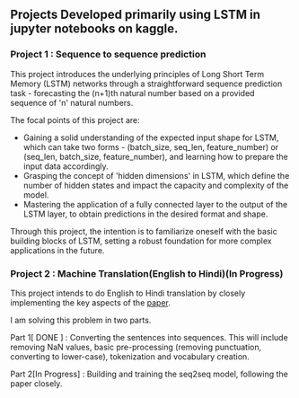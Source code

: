 ## Projects Developed primarily using LSTM in jupyter notebooks on kaggle.

**<h3>Project 1 : Sequence to sequence prediction</h3>** This project introduces the underlying principles of Long Short Term Memory (LSTM) networks through a straightforward sequence prediction task - forecasting the (n+1)th natural number based on a provided sequence of 'n' natural numbers.

The focal points of this project are:

* Gaining a solid understanding of the expected input shape for LSTM, which can take two forms - (batch_size, seq_len, feature_number) or (seq_len, batch_size, feature_number), and learning how to prepare the input data accordingly.
* Grasping the concept of 'hidden dimensions' in LSTM, which define the number of hidden states and impact the capacity and complexity of the model.
* Mastering the application of a fully connected layer to the output of the LSTM layer, to obtain predictions in the desired format and shape.

Through this project, the intention is to familiarize oneself with the basic building blocks of LSTM, setting a robust foundation for more complex applications in the future.


**<h3>Project 2 : Machine Translation(English to Hindi)(In Progress)</h3>** This project intends to do English to Hindi translation by closely implementing the key aspects of the  [paper](https://arxiv.org/abs/1409.3215).

I am solving this problem in two parts.

Part 1[ DONE ] : Converting the sentences into sequences. This will include removing NaN values, basic pre-processing (removing punctuation, converting to lower-case), tokenization and vocabulary creation.

Part 2[In Progress] : Building and training the seq2seq model, following the paper closely.
